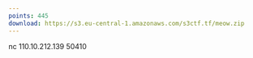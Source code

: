 ```yaml
---
points: 445
download: https://s3.eu-central-1.amazonaws.com/s3ctf.tf/meow.zip
---
```



nc 110.10.212.139 50410